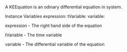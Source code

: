 A KEEquation is an odinary differential equation in system.

Instance Variables
	expression:		<KEExpression>
	tVariable:		<KEVariable>
	variable:		<KEVariable>

expression
	- The right hand side of the equation

tVariable
	- The time variable

variable
	- The differential variable of the equation
